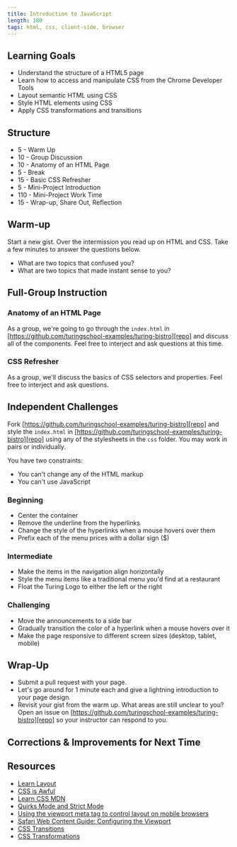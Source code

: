 ```yaml
---
title: Introduction to JavaScript
length: 180
tags: html, css, client-side, browser
---
```


## Learning Goals

* Understand the structure of a HTML5 page
* Learn how to access and manipulate CSS from the Chrome Developer Tools
* Layout semantic HTML using CSS
* Style HTML elements using CSS
* Apply CSS transformations and transitions

## Structure

* 5 - Warm Up
* 10 - Group Discussion
* 10 - Anatomy of an HTML Page
* 5 - Break
* 15 - Basic CSS Refresher
* 5 - Mini-Project Introduction
* 110 - Mini-Project Work Time
* 15 - Wrap-up, Share Out, Reflection

## Warm-up

Start a new gist. Over the intermission you read up on HTML and CSS. Take a few minutes to answer the questions below.

* What are two topics that confused you?
* What are two topics that made instant sense to you?

## Full-Group Instruction

### Anatomy of an HTML Page

As a group, we're going to go through the `index.html` in [https://github.com/turingschool-examples/turing-bistro][repo] and discuss all of the components. Feel free to interject and ask questions at this time.

### CSS Refresher

As a group, we'll discuss the basics of CSS selectors and properties. Feel free to interject and ask questions.

## Independent Challenges

Fork [https://github.com/turingschool-examples/turing-bistro][repo] and style the `index.html` in [https://github.com/turingschool-examples/turing-bistro][repo] using any of the stylesheets in the `css` folder. You may work in pairs or individually.

You have two constraints:

* You can't change any of the HTML markup
* You can't use JavaScript

### Beginning

* Center the container
* Remove the underline from the hyperlinks
* Change the style of the hyperlinks when a mouse hovers over them
* Prefix each of the menu prices with a dollar sign ($)

### Intermediate

* Make the items in the navigation align horizontally
* Style the menu items like a traditional menu you'd find at a restaurant
* Float the Turing Logo to either the left or the right

### Challenging

* Move the announcements to a side bar
* Gradually transition the color of a hyperlink when a mouse hovers over it
* Make the page responsive to different screen sizes (desktop, tablet, mobile)

## Wrap-Up

* Submit a pull request with your page.
* Let's go around for 1 minute each and give a lightning introduction to your page design.
* Revisit your gist from the warm up. What areas are still unclear to you? Open an issue on [https://github.com/turingschool-examples/turing-bistro][repo] so your instructor can respond to you.

## Corrections & Improvements for Next Time

## Resources

* [Learn Layout](http://learnlayout.com/)
* [CSS is Awful](http://static.incompl.com/awful/)
* [Learn CSS MDN](https://developer.mozilla.org/en-US/learn/css)
* [Quirks Mode and Strict Mode](http://www.quirksmode.org/css/quirksmode.html)
* [Using the viewport meta tag to control layout on mobile browsers](https://developer.mozilla.org/en-US/docs/Mozilla/Mobile/Viewport_meta_tag)
* [Safari Web Content Guide: Configuring the Viewport](https://developer.apple.com/library/ios/documentation/appleapplications/reference/safariwebcontent/usingtheviewport/usingtheviewport.html)
* [CSS Transitions](https://developer.mozilla.org/en-US/docs/Web/Guide/CSS/Using_CSS_transitions)
* [CSS Transformations](https://developer.mozilla.org/en-US/docs/Web/CSS/transform)

[repo]: https://github.com/turingschool-examples/turing-bistro
